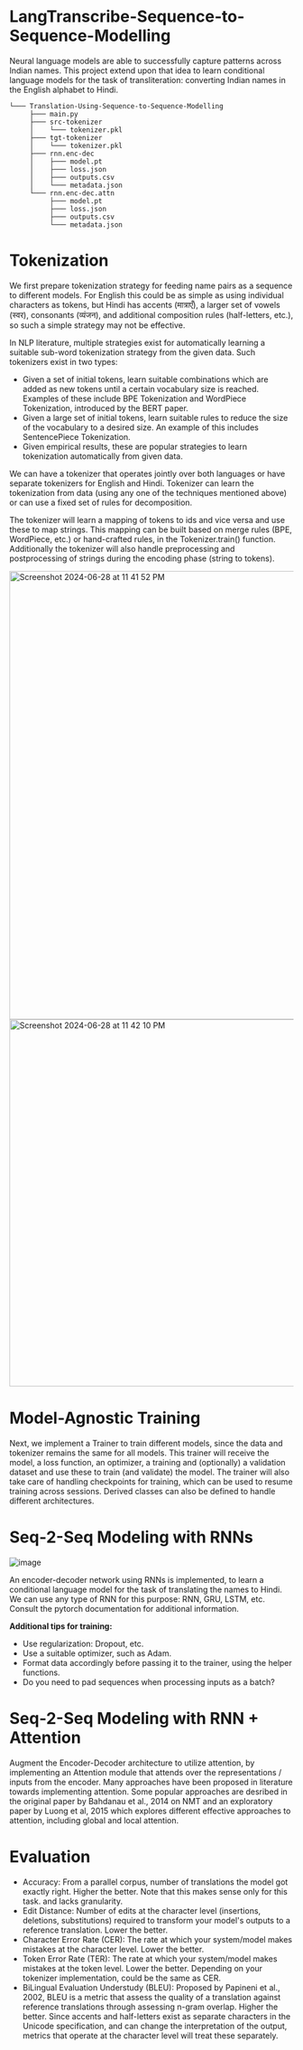 # LangTranscribe-Sequence-to-Sequence-Modelling

Neural language models are able to successfully capture patterns across Indian names. This project extend upon that idea to learn conditional language models for the task of transliteration: converting Indian names in the English alphabet to Hindi.
```
└─── Translation-Using-Sequence-to-Sequence-Modelling
     ├─── main.py
     ├─── src-tokenizer
     │    └─── tokenizer.pkl
     ├─── tgt-tokenizer
     │    └─── tokenizer.pkl
     ├─── rnn.enc-dec
     │    ├─── model.pt
     │    ├─── loss.json
     │    ├─── outputs.csv
     │    └─── metadata.json
     └─── rnn.enc-dec.attn
          ├─── model.pt
          ├─── loss.json
          ├─── outputs.csv
          └─── metadata.json
```
# Tokenization
We first prepare tokenization strategy for feeding name pairs as a sequence to different models. For English this could be as simple as using individual characters as tokens, but Hindi has accents (मात्राएँ), a larger set of vowels (स्वर), consonants (व्यंजन), and additional composition rules (half-letters, etc.), so such a simple strategy may not be effective.

In NLP literature, multiple strategies exist for automatically learning a suitable sub-word tokenization strategy from the given data. Such tokenizers exist in two types:

- Given a set of initial tokens, learn suitable combinations which are added as new tokens until a certain vocabulary size is reached. Examples of these include BPE Tokenization and WordPiece Tokenization, introduced by the BERT paper.
- Given a large set of initial tokens, learn suitable rules to reduce the size of the vocabulary to a desired size. An example of this includes SentencePiece Tokenization.
- Given empirical results, these are popular strategies to learn tokenization automatically from given data.

We can have a tokenizer that operates jointly over both languages or have separate tokenizers for English and Hindi.
Tokenizer can learn the tokenization from data (using any one of the techniques mentioned above) or can use a fixed set of rules for decomposition.

The tokenizer will learn a mapping of tokens to ids and vice versa and use these to map strings. This mapping can be built based on merge rules (BPE, WordPiece, etc.) or hand-crafted rules, in the Tokenizer.train() function. Additionally the tokenizer will also handle preprocessing and postprocessing of strings during the encoding phase (string to tokens).

<img width="794" alt="Screenshot 2024-06-28 at 11 41 52 PM" src="https://github.com/akashkumar11/Translation-Using-Sequence-to-Sequence-Modelling/assets/46958858/59242a0e-7a6a-4bab-84d8-e047962013f1">

<img width="650" alt="Screenshot 2024-06-28 at 11 42 10 PM" src="https://github.com/akashkumar11/Translation-Using-Sequence-to-Sequence-Modelling/assets/46958858/6e42e969-293f-4028-beaf-2a1d8d97a4dc">

# Model-Agnostic Training

Next, we implement a Trainer to train different models, since the data and tokenizer remains the same for all models. This trainer will receive the model, a loss function, an optimizer, a training and (optionally) a validation dataset and use these to train (and validate) the model. The trainer will also take care of handling checkpoints for training, which can be used to resume training across sessions. Derived classes can also be defined to handle different architectures.

# Seq-2-Seq Modeling with RNNs

![image](https://github.com/akashkumar11/Translation-Using-Sequence-to-Sequence-Modelling/assets/46958858/54d89610-ded5-4032-a7c9-34f60a4882c9)

An encoder-decoder network using RNNs is implemented, to learn a conditional language model for the task of translating the names to Hindi. We can use any type of RNN for this purpose: RNN, GRU, LSTM, etc. Consult the pytorch documentation for additional information.

**Additional tips for training:**
  - Use regularization: Dropout, etc.
  - Use a suitable optimizer, such as Adam.
  - Format data accordingly before passing it to the trainer, using the helper functions.
  - Do you need to pad sequences when processing inputs as a batch?
    
# Seq-2-Seq Modeling with RNN + Attention
Augment the Encoder-Decoder architecture to utilize attention, by implementing an Attention module that attends over the representations / inputs from the encoder. Many approaches have been proposed in literature towards implementing attention. Some popular approaches are desribed in the original paper by Bahdanau et al., 2014 on NMT and an exploratory paper by Luong et al, 2015 which explores different effective approaches to attention, including global and local attention.

# Evaluation

- Accuracy: From a parallel corpus, number of translations the model got exactly right. Higher the better. Note that this makes sense only for this task. and lacks granularity.
- Edit Distance: Number of edits at the character level (insertions, deletions, substitutions) required to transform your model's outputs to a reference translation. Lower the better.
- Character Error Rate (CER): The rate at which your system/model makes mistakes at the character level. Lower the better.
- Token Error Rate (TER): The rate at which your system/model makes mistakes at the token level. Lower the better. Depending on your tokenizer implementation, could be the same as CER.
- BiLingual Evaluation Understudy (BLEU): Proposed by Papineni et al., 2002, BLEU is a metric that assess the quality of a translation against reference translations through assessing n-gram overlap. Higher the better.
Since accents and half-letters exist as separate characters in the Unicode specification, and can change the interpretation of the output, metrics that operate at the character level will treat these separately.

